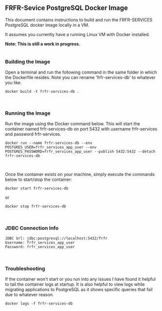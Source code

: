 ## FRFR-Sevice PostgreSQL Docker Image
This document contains instructions to build and run the FRFR-SERVICES PostgreSQL docker image locally in a VM.

It assumes you currently have a running Linux VM with Docker installed.

<b>Note: This is still a work in progress.</b>
<br/><br/>


### Building the Image
Open a terminal and run the following command in the same folder in which the Dockerfile resides.
Note you can rename 'frfr-services-db' to whatever you like.
```
docker build -t frfr-services-db .
```
<br/>

### Running the Image
Run the image using the Docker command below.  This will start the container named frfr-services-db on port 5432
with username frfr-services and password frfr-services.
```
docker run --name frfr-services-db --env POSTGRES_USER=frfr_services_app_user --env POSTGRES_PASSWORD=frfr_services_app_user --publish 5432:5432 --detach frfr-services-db
```
<br/>

Once the container exists on your machine, simply execute the commands below to start/stop the container:
```
docker start frfr-services-db
```
or
```
docker stop frfr-services-db
```
<br/>

### JDBC Connection Info
```
JDBC Url: jdbc:postgresql://localhost:5432/frfr
Username: frfr_services_app_user
Password: frfr_services_app_user
```
<br/>

### Troubleshooting
If the container won't start or you run into any issues I have found it helpful to tail the container logs at startup.
It is also helpful to view logs while migrating applications to PostgreSQL as it shows specific queries that fail due to whatever reason.
```
docker logs -f frfr-services-db
```
